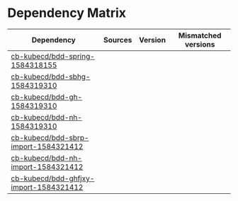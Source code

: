 # Dependency Matrix

Dependency | Sources | Version | Mismatched versions
---------- | ------- | ------- | -------------------
[cb-kubecd/bdd-spring-1584318155](https://github.com/cb-kubecd/bdd-spring-1584318155.git) |  | []() | 
[cb-kubecd/bdd-sbhg-1584319310](https://github.com/cb-kubecd/bdd-sbhg-1584319310.git) |  | []() | 
[cb-kubecd/bdd-gh-1584319310](https://github.com/cb-kubecd/bdd-gh-1584319310.git) |  | []() | 
[cb-kubecd/bdd-nh-1584319310](https://github.com/cb-kubecd/bdd-nh-1584319310.git) |  | []() | 
[cb-kubecd/bdd-sbrp-import-1584321412](https://github.com/cb-kubecd/bdd-sbrp-import-1584321412.git) |  | []() | 
[cb-kubecd/bdd-nh-import-1584321412](https://github.com/cb-kubecd/bdd-nh-import-1584321412.git) |  | []() | 
[cb-kubecd/bdd-ghfjxy-import-1584321412](https://github.com/cb-kubecd/bdd-ghfjxy-import-1584321412.git) |  | []() | 
